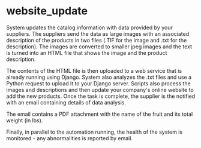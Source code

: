 # website_update
System updates the catalog information with data provided by your suppliers. The suppliers send the data as large images with an associated description of the products in two files (.TIF for the image and .txt for the description). The images are converted to smaller jpeg images and the text is turned into an HTML file that shows the image and the product description. 

The contents of the HTML file is then uploaded to a web service that is already running using Django. System also analyzes the .txt files and use a Python request to upload it to your Django server.  Scripts also process the images and descriptions and then update your company's online website to add the new products.  Once the task is complete, the supplier is the notified with an email containing details of data analysis. 

The email contains a PDF attachment with the name of the fruit and its total weight (in lbs).  

Finally, in parallel to the automation running, the health of the system is monitored - any abnormalities is reported by email.
